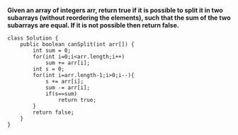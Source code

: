 **Given an array of integers arr, return true if it is possible to split it in two subarrays (without reordering the elements), such that the sum of the two subarrays are equal. If it is not possible then return false.**
```
class Solution {
    public boolean canSplit(int arr[]) {
        int sum = 0;
        for(int i=0;i<arr.length;i++)
            sum += arr[i];
        int s = 0;
        for(int i=arr.length-1;i>0;i--){
            s += arr[i];
            sum -= arr[i];
            if(s==sum)
                return true;
        }
        return false;
    }
}
```

